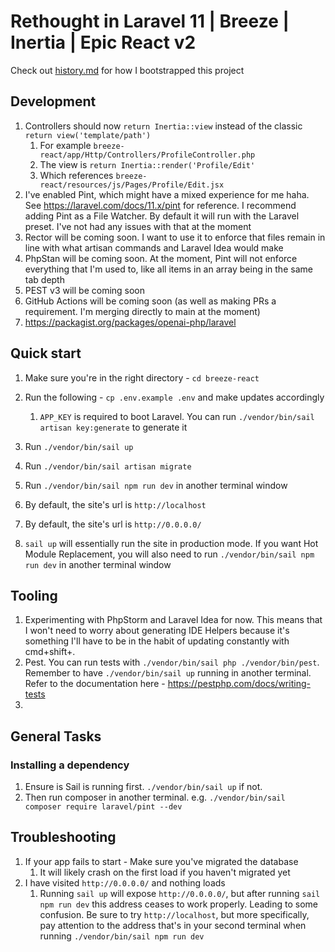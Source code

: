 # Rethought in Laravel 11 | Breeze | Inertia | Epic React v2

Check out [history.md](history.md) for how I bootstrapped this project

## Development

1. Controllers should now `return Inertia::view` instead of the classic `return view('template/path')`
    1. For example `breeze-react/app/Http/Controllers/ProfileController.php`
    2. The view is `return Inertia::render('Profile/Edit'`
    3. Which references `breeze-react/resources/js/Pages/Profile/Edit.jsx`
2. I've enabled Pint, which might have a mixed experience for me haha. See https://laravel.com/docs/11.x/pint for
   reference. I recommend adding Pint as a File Watcher. By default it will run with the Laravel preset. I've not had
   any issues with that at the moment
3. Rector will be coming soon. I want to use it to enforce that files remain in line with what artisan commands and
   Laravel Idea would make
4. PhpStan will be coming soon. At the moment, Pint will not enforce everything that I'm used to, like all items in an
   array being in the same tab depth
5. PEST v3 will be coming soon
6. GitHub Actions will be coming soon (as well as making PRs a requirement. I'm merging directly to main at the moment)
7. https://packagist.org/packages/openai-php/laravel

## Quick start

1. Make sure you're in the right directory - `cd breeze-react`
2. Run the following - `cp .env.example .env` and make updates accordingly
    1. `APP_KEY` is required to boot Laravel. You can run `./vendor/bin/sail artisan key:generate` to generate it
3. Run `./vendor/bin/sail up`
4. Run `./vendor/bin/sail artisan migrate`
5. Run `./vendor/bin/sail npm run dev` in another terminal window
6. By default, the site's url is `http://localhost`

7. By default, the site's url is `http://0.0.0.0/`
8. `sail up` will essentially run the site in production mode. If you want Hot Module Replacement, you will also need to
   run `./vendor/bin/sail npm run dev` in another terminal window

## Tooling

1. Experimenting with PhpStorm and Laravel Idea for now. This means that I won't need to worry about generating IDE
   Helpers because it's something I'll have to be in the habit of updating constantly with cmd+shift+.
2. Pest. You can run tests with `./vendor/bin/sail php ./vendor/bin/pest`. Remember to have `./vendor/bin/sail up`
   running in another terminal. Refer to the documentation here - https://pestphp.com/docs/writing-tests
3.

## General Tasks

### Installing a dependency

1. Ensure is Sail is running first. `./vendor/bin/sail up` if not.
2. Then run composer in another terminal. e.g. `./vendor/bin/sail composer require laravel/pint --dev`

## Troubleshooting

1. If your app fails to start - Make sure you've migrated the database
    1. It will likely crash on the first load if you haven't migrated yet
2. I have visited `http://0.0.0.0/` and nothing loads
    1. Running `sail up` will expose `http://0.0.0.0/`, but after running `sail npm run dev` this address ceases to work
       properly. Leading to some confusion. Be sure to try `http://localhost`, but more specifically, pay attention to
       the address that's in your second terminal when running `./vendor/bin/sail npm run dev`
